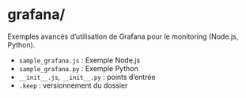 # grafana/

Exemples avancés d’utilisation de Grafana pour le monitoring (Node.js, Python).

- `sample_grafana.js` : Exemple Node.js
- `sample_grafana.py` : Exemple Python
- `__init__.js`, `__init__.py` : points d’entrée
- `.keep` : versionnement du dossier
